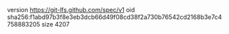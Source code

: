 version https://git-lfs.github.com/spec/v1
oid sha256:f1abd97b3f8e3eb3dcb66d49f08cd38f2a730b76542cd2168b3e7c4758883205
size 4207
